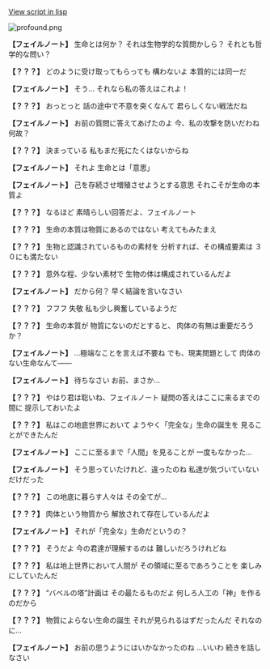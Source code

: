 [View script in lisp](../scripts/101102050.txt)

![profound.png](../images/backgrounds/profound.png)

**【フェイルノート】**
生命とは何か？
それは生物学的な質問かしら？
それとも哲学的な問い？

**【？？？】**
どのように受け取ってもらっても
構わないよ
本質的には同一だ

**【フェイルノート】**
そう…
それなら私の答えはこれよ！

**【？？？】**
おっとっと
話の途中で不意を突くなんて
君らしくない戦法だね

**【フェイルノート】**
お前の質問に答えてあげたのよ
今、私の攻撃を防いだわね
何故？

**【？？？】**
決まっている
私もまだ死にたくはないからね

**【フェイルノート】**
それよ
生命とは「意思」

**【フェイルノート】**
己を存続させ増殖させようとする意思
それこそが生命の本質よ

**【？？？】**
なるほど
素晴らしい回答だよ、フェイルノート

**【？？？】**
生命の本質は物質にあるのではない
考えてもみたまえ

**【？？？】**
生物と認識されているものの素材を
分析すれば、その構成要素は
３０にも満たない

**【？？？】**
意外な程、少ない素材で
生物の体は構成されているんだよ

**【フェイルノート】**
だから何？
早く結論を言いなさい

**【？？？】**
フフフ
失敬
私も少し興奮しているようだ

**【？？？】**
生命の本質が
物質にないのだとすると、
肉体の有無は重要だろうか？

**【フェイルノート】**
…極端なことを言えば不要ね
でも、現実問題として
肉体のない生命なんて――

**【フェイルノート】**
待ちなさい
お前、まさか…

**【？？？】**
やはり君は聡いね、フェイルノート
疑問の答えはここに来るまでの間に
提示しておいたよ

**【？？？】**
私はこの地底世界において
ようやく「完全な」生命の誕生を
見ることができたんだ

**【フェイルノート】**
ここに至るまで「人間」を見ることが
一度もなかった…

**【フェイルノート】**
そう思っていたけれど、違ったのね
私達が気づいていないだけだった

**【？？？】**
この地底に暮らす人々は
その全てが…

**【？？？】**
肉体という物質から
解放されて存在しているんだよ

**【フェイルノート】**
それが「完全な」生命だというの？

**【？？？】**
そうだよ
今の君達が理解するのは
難しいだろうけれどね

**【？？？】**
私は地上世界において人間が
その領域に至るであろうことを
楽しみにしていたんだ

**【？？？】**
“バベルの塔”計画は
その最たるものだよ
何しろ人工の「神」を作るのだから

**【？？？】**
物質によらない生命の誕生
それが見られるはずだったんだ
それなのに…

**【フェイルノート】**
お前の思うようにはいかなかったのね
…いいわ
続きを話しなさい